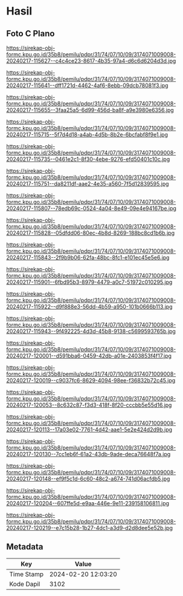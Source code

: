 # Hasil

## Foto C Plano

https://sirekap-obj-formc.kpu.go.id/35b8/pemilu/pdpr/31/74/07/10/09/3174071009008-20240217-115627--c4c4ce23-8617-4b35-97a4-d6c6d6204d3d.jpg

https://sirekap-obj-formc.kpu.go.id/35b8/pemilu/pdpr/31/74/07/10/09/3174071009008-20240217-115641--dff1721d-4462-4af6-8ebb-09dcb78081f3.jpg

https://sirekap-obj-formc.kpu.go.id/35b8/pemilu/pdpr/31/74/07/10/09/3174071009008-20240217-115655--3faa25a5-6d99-456d-ba8f-a9e3980e6356.jpg

https://sirekap-obj-formc.kpu.go.id/35b8/pemilu/pdpr/31/74/07/10/09/3174071009008-20240217-115715--5f7d4d18-a4ab-4d5b-8b2e-6bcfabf8f9e1.jpg

https://sirekap-obj-formc.kpu.go.id/35b8/pemilu/pdpr/31/74/07/10/09/3174071009008-20240217-115735--0461e2c1-8f30-4ebe-9276-efd50401c10c.jpg

https://sirekap-obj-formc.kpu.go.id/35b8/pemilu/pdpr/31/74/07/10/09/3174071009008-20240217-115751--da8211df-aae2-4e35-a560-7f5d12839595.jpg

https://sirekap-obj-formc.kpu.go.id/35b8/pemilu/pdpr/31/74/07/10/09/3174071009008-20240217-115807--78edb69c-0524-4a04-8e49-09e4e94167be.jpg

https://sirekap-obj-formc.kpu.go.id/35b8/pemilu/pdpr/31/74/07/10/09/3174071009008-20240217-115828--05dfdd06-80ec-4b8d-8269-188bc8cd1b6b.jpg

https://sirekap-obj-formc.kpu.go.id/35b8/pemilu/pdpr/31/74/07/10/09/3174071009008-20240217-115843--2f9b9b06-62fa-48bc-8fc1-e101ec45e5e6.jpg

https://sirekap-obj-formc.kpu.go.id/35b8/pemilu/pdpr/31/74/07/10/09/3174071009008-20240217-115901--6fbd95b3-8979-4479-a0c7-51972c010295.jpg

https://sirekap-obj-formc.kpu.go.id/35b8/pemilu/pdpr/31/74/07/10/09/3174071009008-20240217-115922--d9f888e3-56dd-4b59-a950-101b0666b113.jpg

https://sirekap-obj-formc.kpu.go.id/35b8/pemilu/pdpr/31/74/07/10/09/3174071009008-20240217-115943--9f492225-4d3d-45b8-9138-c5699593765b.jpg

https://sirekap-obj-formc.kpu.go.id/35b8/pemilu/pdpr/31/74/07/10/09/3174071009008-20240217-120001--d591bba6-0459-42db-a01e-2403853f4f17.jpg

https://sirekap-obj-formc.kpu.go.id/35b8/pemilu/pdpr/31/74/07/10/09/3174071009008-20240217-120019--c9037fc6-8629-4094-98ee-f36832b72c45.jpg

https://sirekap-obj-formc.kpu.go.id/35b8/pemilu/pdpr/31/74/07/10/09/3174071009008-20240217-120053--8c632c87-f3d3-418f-8f20-cccbb5e55d16.jpg

https://sirekap-obj-formc.kpu.go.id/35b8/pemilu/pdpr/31/74/07/10/09/3174071009008-20240217-120113--17a03e02-7761-4d42-aae1-5e2e424d2d9b.jpg

https://sirekap-obj-formc.kpu.go.id/35b8/pemilu/pdpr/31/74/07/10/09/3174071009008-20240217-120130--7cc1eb6f-61a2-43db-9ade-deca76648f7a.jpg

https://sirekap-obj-formc.kpu.go.id/35b8/pemilu/pdpr/31/74/07/10/09/3174071009008-20240217-120148--ef9f5c1d-6c60-48c2-a674-741d06acfdb5.jpg

https://sirekap-obj-formc.kpu.go.id/35b8/pemilu/pdpr/31/74/07/10/09/3174071009008-20240217-120204--607ffe5d-e9aa-446e-9e11-239158106811.jpg

https://sirekap-obj-formc.kpu.go.id/35b8/pemilu/pdpr/31/74/07/10/09/3174071009008-20240217-120219--e7c15b28-1b27-4dc1-a3d9-d2d8dee5e52b.jpg


## Metadata

| Key        | Value               |
| ---------- | ------------------- |
| Time Stamp | 2024-02-20 12:03:20 |
| Kode Dapil | 3102                |




